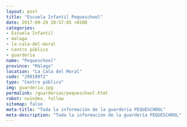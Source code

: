 ```yaml
---
layout: post
title: "Escuela Infantil Pequeschool"
date: 2017-09-20 20:57:05 +0200
categories:
- Escuela Infantil
- malaga
- la-cala-del-moral
- Centro público
- guarderia
name: "Pequeschool"
province: "Málaga"
location: "La Cala del Moral"
code: "29018972"
type: "Centro público"
img: guarderia.jpg
permalink: /guarderias/pequeschool.html
robot: noindex, follow
sitemap: false
meta-title: "Toda la información de la guardería PEQUESCHOOL"
meta-description: "Toda la información de la guardería PEQUESCHOOL"
---
```

